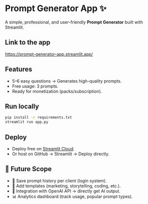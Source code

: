 # Prompt Generator App ✨

A simple, professional, and user-friendly **Prompt Generator** built with Streamlit.

## Link to the app
https://prompt-generator-app.streamlit.app/

## Features
- 5–6 easy questions → Generates high-quality prompts.
- Free usage: 3 prompts.
- Ready for monetization (packs/subscription).

## Run locally
```bash
pip install -r requirements.txt
streamlit run app.py
```

## Deploy
- Deploy free on [Streamlit Cloud](https://streamlit.io/cloud).
- Or host on GitHub → Streamlit → Deploy directly.

## 🔮 Future Scope
- 📂 Save prompt history per client (login system).
- 🎨 Add templates (marketing, storytelling, coding, etc.).
- 🤖 Integration with OpenAI API → directly get AI output.
- 📊 Analytics dashboard (track usage, popular prompt types).
